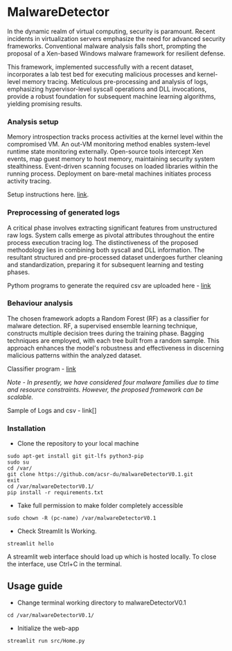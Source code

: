 # MalwareDetector

In the dynamic realm of virtual computing, security is paramount. Recent incidents in virtualization servers emphasize the need for advanced security frameworks. Conventional malware analysis falls short, prompting the proposal of a Xen-based Windows malware framework for resilient defense.

This framework, implemented successfully with a recent dataset, incorporates a lab test bed for executing malicious processes and kernel-level memory tracing. Meticulous pre-processing and analysis of logs, emphasizing hypervisor-level syscall operations and DLL invocations, provide a robust foundation for subsequent machine learning algorithms, yielding promising results.

### Analysis setup

Memory introspection tracks process activities at the kernel level within the compromised VM. An out-VM monitoring method enables system-level runtime state monitoring externally. Open-source tools intercept Xen events, map guest memory to host memory, maintaining security system stealthiness. Event-driven scanning focuses on loaded libraries within the running process. Deployment on bare-metal machines initiates process activity tracing.

Setup instructions here. [link](https://github.com/acsr-du/analysisEnvironmentV0.1.git).

### Preprocessing of generated logs

A critical phase involves extracting significant features from unstructured raw logs. System calls emerge as pivotal attributes throughout the entire process execution tracing log. The distinctiveness of the proposed methodology lies in combining both syscall and DLL information. The resultant structured and pre-processed dataset undergoes further cleaning and standardization, preparing it for subsequent learning and testing phases.

Pythom programs to generate the required csv are uploaded here - [link](https://github.com/acsr-du/malwareDetectorV0.1/tree/8a454289226f5e82cc3c801070553be37d4633d0/logsPreprocessingCodes)

### Behaviour analysis

The chosen framework adopts a Random Forest (RF) as a classifier for malware detection. RF, a supervised ensemble learning technique, constructs multiple decision trees during the training phase. Bagging techniques are employed, with each tree built from a random sample. This approach enhances the model's robustness and effectiveness in discerning malicious patterns within the analyzed dataset.

Classifier program - [link](https://github.com/acsr-du/malwareDetectorV0.1/blob/302cf466945f74104353106e485a3d3bbb2e52f0/src/ml/classifiers.py)

*Note - In presently, we have considered four malware families due to time and resource constraints. However, the proposed framework can be scalable.*

Sample of Logs and csv - link[]

### Installation

- Clone the repository to your local machine
  
```
sudo apt-get install git git-lfs python3-pip
sudo su
cd /var/
git clone https://github.com/acsr-du/malwareDetectorV0.1.git
exit
cd /var/malwareDetectorV0.1/
pip install -r requirements.txt
```

- Take full permission to make folder completely accessible

```
sudo chown -R (pc-name) /var/malwareDetectorV0.1
```

- Check Streamlit Is Working.
  
```
streamlit hello 
```
A streamlit web interface should load up which is hosted locally. To close the interface, use Ctrl+C in the terminal.

## Usage guide

- Change terminal working directory to malwareDetectorV0.1

```
cd /var/malwareDetectorV0.1/
```

- Initialize the web-app

```
streamlit run src/Home.py
```
